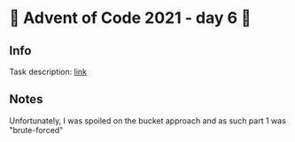 # 🎄 Advent of Code 2021 - day 6 🎄

## Info

Task description: [link](https://adventofcode.com/2021/day/6)

## Notes

Unfortunately, I was spoiled on the bucket approach and as such part 1 was "brute-forced"